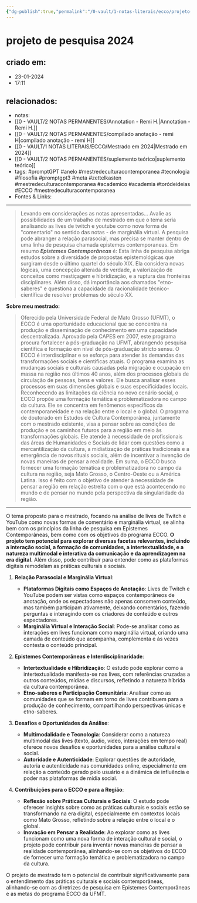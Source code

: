 ```yaml
---
{"dg-publish":true,"permalink":"/0-vault/1-notas-literais/ecco/projeto-de-pesquisa-2024/","tags":["promptGPT","anelo","mestredeculturacontemporanea","tecnologia","filosofia","promptgpt3","meta","zettelkasten","academico","academia","toródeideias","ECCO"],"dgHomeLink":true,"dgShowLocalGraph":true,"dgShowFileTree":true,"noteIcon":""}
---
```


# projeto de pesquisa 2024

## criado em: 
- 23-01-2024
- 17:11
## relacionados:
- notas: 
- [[0 - VAULT/2 NOTAS PERMANENTES/Annotation - Remi H.\|Annotation - Remi H.]]
- [[0 - VAULT/2 NOTAS PERMANENTES/compilado anotação - remi H\|compilado anotação - remi H]]
- [[0 - VAULT/1 NOTAS LITERAIS/ECCO/Mestrado em 2024\|Mestrado em 2024]]
- [[0 - VAULT/2 NOTAS PERMANENTES/suplemento teórico\|suplemento teórico]]
- tags: #promptGPT #anelo #mestredeculturacontemporanea #tecnologia #filosofia #promptgpt3 #meta #zettelkasten #mestredeculturacontemporanea #academico #academia #toródeideias #ECCO #mestredeculturacontemporanea
- Fontes & Links: 
---

 > Levando em considerações as notas apresentadas... Avalie as possibilidades de um trabalho de mestrado em que o tema seria analisando as lives de twitch e youtube como nova forma de "comentario" no sentido das notas - de marginália virtual. A pesquisa pode abranger a relação parasocial, mas precisa se manter dentro de uma linha de pesquisa chamada epistemes contemporaneas. Em resumo ***Epistemes Contemporâneas*** é: Esta linha de pesquisa abriga estudos sobre a diversidade de propostas epistemológicas que surgiram desde o último quartel do século XIX. Ela considera novas lógicas, uma concepção alterada de verdade, a valorização de conceitos como mestiçagem e hibridização, e a ruptura das fronteiras disciplinares. Além disso, dá importância aos chamados "etno-saberes" e questiona a capacidade da racionalidade técnico-científica de resolver problemas do século XX.

**Sobre meu mestrado:**

> Oferecido pela Universidade Federal de Mato Grosso (UFMT), o ECCO é uma oportunidade educacional que se concentra na produção e disseminação de conhecimento em uma capacidade descentralizada. Aprovado pela CAPES em 2007, este programa procura fortalecer a pós-graduação na UFMT, abrangendo pesquisa científica e formação em nível de pós-graduação stricto sensu. O ECCO é interdisciplinar e se esforça para atender às demandas das transformações sociais e científicas atuais. O programa examina as mudanças sociais e culturais causadas pela migração e ocupação em massa na região nos últimos 40 anos, além dos processos globais de circulação de pessoas, bens e valores. Ele busca analisar esses processos em suas dimensões globais e suas especificidades locais. Reconhecendo as limitações da ciência no novo cenário social, o ECCO propõe uma formação temática e problematizadora no campo da cultura. Ele se concentra em fenômenos específicos da contemporaneidade e na relação entre o local e o global. O programa de doutorado em Estudos de Cultura Contemporânea, juntamente com o mestrado existente, visa a pensar sobre as condições de produção e os caminhos futuros para a região em meio às transformações globais. Ele atende à necessidade de profissionais das áreas de Humanidades e Sociais de lidar com questões como a mercantilização da cultura, a midiatização de práticas tradicionais e a emergência de novos rituais sociais, além de incentivar a invenção de novas maneiras de pensar a realidade. Em suma, o ECCO busca fornecer uma formação temática e problematizadora no campo da cultura na região, seja Mato Grosso, o Centro-Oeste ou a América Latina. Isso é feito com o objetivo de atender à necessidade de pensar a região em relação estreita com o que está acontecendo no mundo e de pensar no mundo pela perspectiva da singularidade da região.

---


O tema proposto para o mestrado, focando na análise de lives de Twitch e YouTube como novas formas de comentário e marginália virtual, se alinha bem com os princípios da linha de pesquisa em Epistemes Contemporâneas, bem como com os objetivos do programa ECCO. **O projeto tem potencial para explorar diversas facetas relevantes, incluindo a interação social, a formação de comunidades, a intertextualidade, e a natureza multimodal e interativa da comunicação e da aprendizagem na era digital.** Além disso, pode contribuir para entender como as plataformas digitais remodelam as práticas culturais e sociais.

1. **Relação Parasocial e Marginália Virtual**:
   - **Plataformas Digitais como Espaços de Anotação**: Lives de Twitch e YouTube podem ser vistas como espaços contemporâneos de anotação, onde os espectadores não apenas consomem conteúdo, mas também participam ativamente, deixando comentários, fazendo perguntas e interagindo com os criadores de conteúdo e outros espectadores.
   - **Marginália Virtual e Interação Social**: Pode-se analisar como as interações em lives funcionam como marginália virtual, criando uma camada de conteúdo que acompanha, complementa e às vezes contesta o conteúdo principal.

2. **Epistemes Contemporâneas e Interdisciplinaridade**:
   - **Intertextualidade e Hibridização**: O estudo pode explorar como a intertextualidade manifesta-se nas lives, com referências cruzadas a outros conteúdos, mídias e discursos, refletindo a natureza híbrida da cultura contemporânea.
   - **Etno-saberes e Participação Comunitária**: Analisar como as comunidades que se formam em torno de lives contribuem para a produção de conhecimento, compartilhando perspectivas únicas e etno-saberes.

3. **Desafios e Oportunidades da Análise**:
   - **Multimodalidade e Tecnologia**: Considerar como a natureza multimodal das lives (texto, áudio, vídeo, interações em tempo real) oferece novos desafios e oportunidades para a análise cultural e social.
   - **Autoridade e Autenticidade**: Explorar questões de autoridade, autoria e autenticidade nas comunidades online, especialmente em relação a conteúdo gerado pelo usuário e a dinâmica de influência e poder nas plataformas de mídia social.

4. **Contribuições para o ECCO e para a Região**:
   - **Reflexão sobre Práticas Culturais e Sociais**: O estudo pode oferecer insights sobre como as práticas culturais e sociais estão se transformando na era digital, especialmente em contextos locais como Mato Grosso, refletindo sobre a relação entre o local e o global.
   - **Inovação em Pensar a Realidade**: Ao explorar como as lives funcionam como uma nova forma de interação cultural e social, o projeto pode contribuir para inventar novas maneiras de pensar a realidade contemporânea, alinhando-se com os objetivos do ECCO de fornecer uma formação temática e problematizadora no campo da cultura.

O projeto de mestrado tem o potencial de contribuir significativamente para o entendimento das práticas culturais e sociais contemporâneas, alinhando-se com as diretrizes de pesquisa em Epistemes Contemporâneas e as metas do programa ECCO da UFMT.
